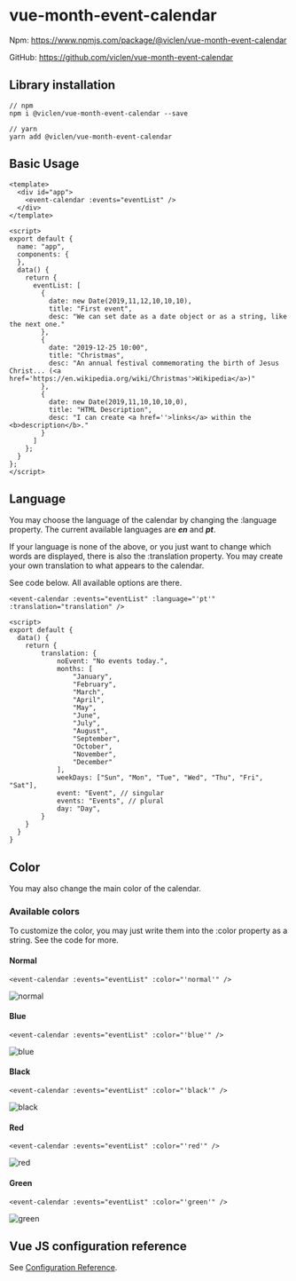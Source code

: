 # vue-month-event-calendar

Npm: https://www.npmjs.com/package/@viclen/vue-month-event-calendar

GitHub: https://github.com/viclen/vue-month-event-calendar

## Library installation
```
// npm
npm i @viclen/vue-month-event-calendar --save

// yarn
yarn add @viclen/vue-month-event-calendar
```

## Basic Usage
```
<template>
  <div id="app">
    <event-calendar :events="eventList" />
  </div>
</template>

<script>
export default {
  name: "app",
  components: {
  },
  data() {
    return {
      eventList: [
        {
          date: new Date(2019,11,12,10,10,10),
          title: "First event",
          desc: "We can set date as a date object or as a string, like the next one."
        },
        {
          date: "2019-12-25 10:00",
          title: "Christmas",
          desc: "An annual festival commemorating the birth of Jesus Christ... (<a href='https://en.wikipedia.org/wiki/Christmas'>Wikipedia</a>)"
        },
        {
          date: new Date(2019,11,10,10,10,0),
          title: "HTML Description",
          desc: "I can create <a href=''>links</a> within the <b>description</b>."
        }
      ]
    };
  }
};
</script>
```

## Language
You may choose the language of the calendar by changing the :language property.
The current available languages are ***en*** and ***pt***.

If your language is none of the above, or you just want to change which words are displayed, there is also the :translation property.
You may create your own translation to what appears to the calendar.

See code below. All available options are there.
```
<event-calendar :events="eventList" :language="'pt'" :translation="translation" />

<script>
export default {
  data() {
    return {
        translation: {
            noEvent: "No events today.",
            months: [
                "January",
                "February",
                "March",
                "April",
                "May",
                "June",
                "July",
                "August",
                "September",
                "October",
                "November",
                "December"
            ],
            weekDays: ["Sun", "Mon", "Tue", "Wed", "Thu", "Fri", "Sat"],
            event: "Event", // singular
            events: "Events", // plural
            day: "Day",
        }
    }
  }
}
```

## Color
You may also change the main color of the calendar.

### Available colors
To customize the color, you may just write them into the :color property as a string.
See the code for more.

#### Normal
```
<event-calendar :events="eventList" :color="'normal'" />
```
![normal](http://autosavestudio.com/vue-month-event-calendar/normal.png)

#### Blue
```
<event-calendar :events="eventList" :color="'blue'" />
```
![blue](http://autosavestudio.com/vue-month-event-calendar/blue.png)

#### Black
```
<event-calendar :events="eventList" :color="'black'" />
```
![black](http://autosavestudio.com/vue-month-event-calendar/black.png)

#### Red
```
<event-calendar :events="eventList" :color="'red'" />
```
![red](http://autosavestudio.com/vue-month-event-calendar/red.png)

#### Green
```
<event-calendar :events="eventList" :color="'green'" />
```
![green](http://autosavestudio.com/vue-month-event-calendar/green.png)

## Vue JS configuration reference
See [Configuration Reference](https://cli.vuejs.org/config/).
